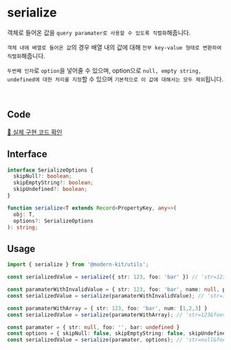 # serialize

객체로 들어온 값을 `query paramater로 사용할 수 있도록 직렬화`해줍니다.

`객체 내에 배열로 들어온 값`의 경우 배열 내의 값에 대해 `전부 key-value 형태로 변환하여 직렬화`해줍니다.

`두번째 인자`로 `option`을 넣어줄 수 있으며, option으로 `null, empty string, undefined에 대한 처리를 지정`할 수 있으며 `기본적으로 이 값에 대해서는 모두 제외`됩니다.

<br />

## Code
[🔗 실제 구현 코드 확인](https://github.com/modern-agile-team/modern-kit/blob/main/packages/utils/src/string/serialize/index.ts)

## Interface
```ts title="typescript"
interface SerializeOptions {
  skipNull?: boolean;
  skipEmptyString?: boolean;
  skipUndefined?: boolean;
}

function serialize<T extends Record<PropertyKey, any>>(
  obj: T,
  options?: SerializeOptions
): string;
```

## Usage
```ts title="typescript"
import { serialize } from '@modern-kit/utils';

const serializedValue = serialize({ str: 123, foo: 'bar' }) // 'str=123&foo=bar'

const paramaterWithInvalidValue = { str: 123, foo: 'bar', name: null, phone: '' }
const serializedValue = serialize(paramaterWithInvalidValue); // 'str=123&foo=bar'

const paramaterWithArray = { str: 123, foo: 'bar', num: [1,2,3] }
const serializedValue = serialize(paramaterWithArray); // 'str=123&foo=bar&num=1&num=2&num=3'

const paramater = { str: null, foo: '', bar: undefined }
const options = { skipNull: false, skipEmptyString: false, skipUndefined: false }
const serializedValue = serialize(paramater, options); // 'str=null&foo=&bar=undefined'
```